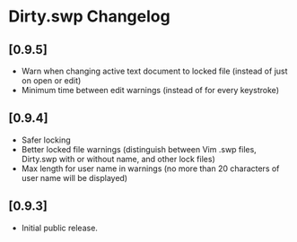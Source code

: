 # Dirty.swp Changelog

## [0.9.5]
- Warn when changing active text document to locked file (instead of just on open or edit)
- Minimum time between edit warnings (instead of for every keystroke)

## [0.9.4]
- Safer locking
- Better locked file warnings (distinguish between Vim .swp files, Dirty.swp with or without name, and other lock files)
- Max length for user name in warnings (no more than 20 characters of user name will be displayed)

## [0.9.3]
- Initial public release.
